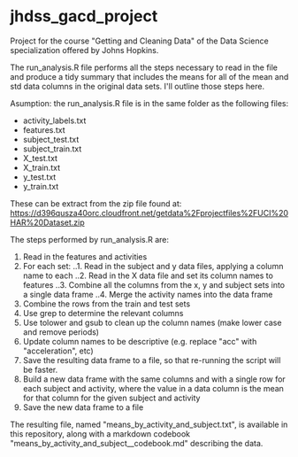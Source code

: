 # jhdss_gacd_project
Project for the course "Getting and Cleaning Data" of the Data Science specialization offered by Johns Hopkins.

The run_analysis.R file performs all the steps necessary to read in the file and produce a tidy summary that includes the means for all of the mean and std data columns in the original data sets. I'll outline those steps here.

Asumption: the run_analysis.R file is in the same folder as the following files:
* activity_labels.txt
* features.txt
* subject_test.txt
* subject_train.txt
* X_test.txt
* X_train.txt
* y_test.txt
* y_train.txt

These can be extract from the zip file found at:
https://d396qusza40orc.cloudfront.net/getdata%2Fprojectfiles%2FUCI%20HAR%20Dataset.zip

The steps performed by run_analysis.R are:

1. Read in the features and activities
2. For each set:
..1. Read in the subject and y data files, applying a column name to each
..2. Read in the X data file and set its column names to features
..3. Combine all the columns from the x, y and subject sets into a single data frame
..4. Merge the activity names into the data frame
3. Combine the rows from the train and test sets
4. Use grep to determine the relevant columns
5. Use tolower and gsub to clean up the column names (make lower case and remove periods)
6. Update column names to be descriptive (e.g. replace "acc" with "acceleration", etc)
7. Save the resulting data frame to a file, so that re-running the script will be faster.
8. Build a new data frame with the same columns and with a single row for each subject and activity, where the value in a data column	is the mean for that column for the given subject and activity
9. Save the new data frame to a file

The resulting file, named "means_by_activity_and_subject.txt", is available in this repository, along with a markdown codebook "means_by_activity_and_subject__codebook.md" describing the data.
